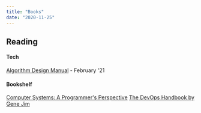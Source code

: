 ```yaml
---
title: "Books"
date: "2020-11-25"
---
```


## Reading

#### Tech

[Algorithm Design Manual](https://www3.cs.stonybrook.edu/~skiena/373/videos/) - February '21

#### Bookshelf

[Computer Systems: A Programmer's Perspective](http://csapp.cs.cmu.edu/3e/home.html)
[The DevOps Handbook by Gene Jim](https://www.amazon.com/DevOps-Handbook-World-Class-Reliability-Organizations/dp/1942788002)
